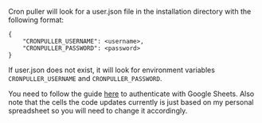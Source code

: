 Cron puller will look for a user.json file in the installation directory with the following format:


    {
        "CRONPULLER_USERNAME": <username>,
        "CRONPULLER_PASSWORD": <password>
    }

If user.json does not exist, it will look for environment variables `CRONPULLER_USERNAME` and `CRONPULLER_PASSWORD`.

You need to follow the guide [here](https://docs.gspread.org/en/latest/oauth2.html) to authenticate with Google Sheets. Also note that the cells the code updates currently is just based on my personal spreadsheet so you will need to change it accordingly.